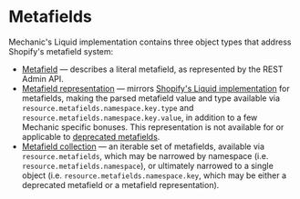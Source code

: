 # Metafields

Mechanic's Liquid implementation contains three object types that address Shopify's metafield system:

* [Metafield](metafield-object.md) — describes a literal metafield, as represented by the REST Admin API.
* [Metafield representation](metafield-representation-object.md) — mirrors [Shopify's Liquid implementation](https://shopify.dev/api/liquid/objects/metafield) for metafields, making the parsed metafield value and type available via `resource.metafields.namespace.key.type` and `resource.metafields.namespace.key.value`, in addition to a few Mechanic specific bonuses. This representation is not available for or applicable to [deprecated metafields](https://shopify.dev/api/liquid/objects/metafield#deprecated-metafields).
* [Metafield collection](metafields.md) — an iterable set of metafields, available via `resource.metafields`, which may be narrowed by namespace \(i.e. `resource.metafields.namespace`\), or ultimately narrowed to a single object \(i.e. `resource.metafields.namespace.key`, which may be either a deprecated metafield or a metafield representation\).

